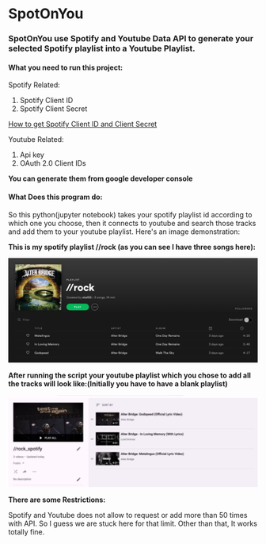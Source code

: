 # SpotOnYou

### SpotOnYou use Spotify and Youtube Data API to generate your selected Spotify playlist into a Youtube Playlist.

#### What you need to run this project:

Spotify Related:

1. Spotify Client ID
2. Spotify Client Secret

[How to get Spotify Client ID and Client Secret](https://stackoverflow.com/questions/55927009/how-to-access-spotifys-web-api-with-client-id-and-secret)

Youtube Related:

1. Api key
2. OAuth 2.0 Client IDs

**You can generate them from google developer console**

#### What Does this program do:

So this python(jupyter notebook) takes your spotify playlist id according to which one you choose, then it connects to youtube and search those tracks and add them to your youtube playlist. Here's an image demonstration:

**This is my spotify playlist //rock (as you can see I have three songs here):**

![](readme_stuff/SpotifyPlaylist.png)

**After running the script your youtube playlist which you chose to add all the tracks will look like:(Initially you have to have a blank playlist)**

![](readme_stuff/YoutubePlaylist.png)

**There are some Restrictions:**

Spotify and Youtube does not allow to request or add more than 50 times with API. So I guess we are stuck here for that limit. Other than that, It works totally fine.
